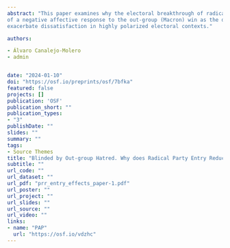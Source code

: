 ```yaml
---
abstract: "This paper examines why the electoral breakthrough of radical parties further reinforces democratic dissatisfaction among their voters. Against the prevailing utilitarian framework, we argue that an affective response to the out-group instead of the in-group party results better explains changes in democratic evaluations under growing affective polarization. To evaluate our theory, we combine observational, experimental and qualitative evidence from a sample of Éric Zemmour voters, the emerging radical right candidate who disrupted the 2022 French elections. Our findings confirm that Zemmour voters became the least satisfied with democracy after the elections and provide evidence
of a negative affective response to the out-group (Macron) win as the driving mechanism. The qualitative analysis confirms the causal path from negative feelings toward the winner to questioning the democratic system. Contrary to representation theories, our paper suggests that the institutional inclusion of marginalized political groups may only
exacerbate dissatisfaction in highly polarized electoral contexts."

authors:

- Álvaro Canalejo-Molero
- admin


date: "2024-01-10"
doi: "https://osf.io/preprints/osf/7bfka"
featured: false
projects: []
publication: 'OSF'
publication_short: ""
publication_types:
- "3"
publishDate: ""
slides: ""
summary: ""
tags:
- Source Themes
title: "Blinded by Out-group Hatred. Why does Radical Party Entry Reduce its Voters’ Satisfaction with Democracy?" 
subtitle: ""
url_code: ""
url_dataset: ""
url_pdf: "prr_entry_effects_paper-1.pdf"
url_poster: ""
url_project: ""
url_slides: ""
url_source: ""
url_video: ""
links: 
- name: "PAP"
  url: "https://osf.io/vdzhc"
---
```



